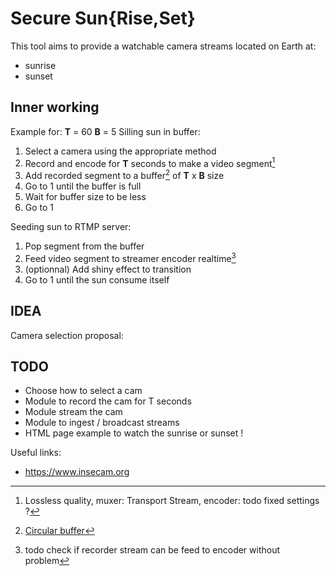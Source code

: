 Secure Sun{Rise,Set}
===================

This tool aims to provide a watchable camera streams located on Earth at:

 - sunrise
 - sunset

Inner working
-------------------
Example for: 
**T** = 60
**B** = 5
Silling sun in buffer:
1. Select a camera using the appropriate method
2. Record and encode for **T** seconds to make a video segment[^encodersegment]
3. Add recorded segment to a buffer[^ringbuffer] of **T** x **B** size
4. Go to 1 until the buffer is full
5. Wait for buffer size to be less 
6. Go to 1
[^ringbuffer]: [Circular buffer](https://en.wikipedia.org/wiki/Circular_buffer)

[^encodersegment]: Lossless quality, muxer: Transport Stream, encoder: todo fixed settings ?



Seeding sun to RTMP server:
1. Pop segment from the buffer
2. Feed video segment to streamer encoder realtime[^encoderstreamer]
3. (optionnal) Add shiny effect to transition
4. Go to 1 until the sun consume itself

[^encoderstreamer]: todo check if recorder stream can be feed to encoder without problem 

IDEA
-------
Camera selection proposal:


TODO
--------

 * Choose how to select a cam
 * Module to record the cam for T seconds
 * Module stream the cam
 * Module to ingest / broadcast streams
 * HTML page example to watch the sunrise or sunset !

Useful links: 
 - https://www.insecam.org
